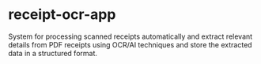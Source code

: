 # receipt-ocr-app
System for processing scanned receipts automatically and extract relevant details from PDF receipts using OCR/AI techniques and store the extracted data in a structured format.
